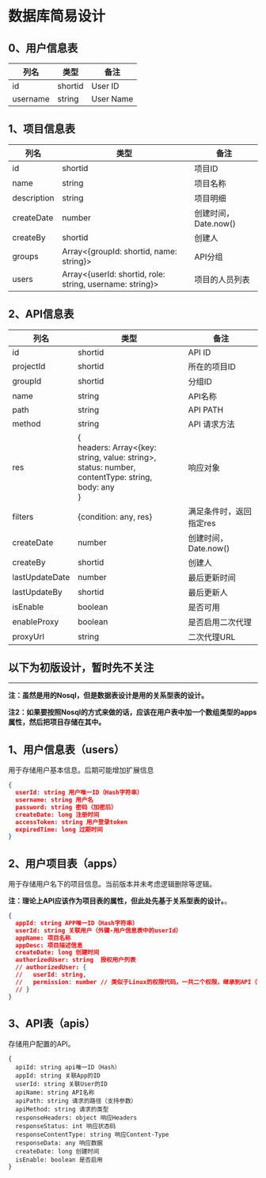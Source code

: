 # 数据库简易设计

## 0、用户信息表

| 列名 | 类型 | 备注 |
| --- | --- | --- |
| id | shortid | User ID |
| username | string | User Name |

## 1、项目信息表

| 列名 | 类型 | 备注 |
| --- | --- | --- |
| id | shortid | 项目ID |
| name | string | 项目名称 |
| description | string | 项目明细 |
| createDate | number | 创建时间，Date.now() |
| createBy | shortid | 创建人 |
| groups | Array<{groupId: shortid, name: string}> | API分组 |
| users | Array<{userId: shortid, role: string, username: string}> | 项目的人员列表 |


## 2、API信息表

| 列名 | 类型 | 备注 |
| --- | --- | --- |
| id | shortid | API ID |
| projectId | shortid | 所在的项目ID |
| groupId | shortid | 分组ID |
| name | string | API名称 |
| path | string | API PATH |
| method | string | API 请求方法 |
| res | {<br>headers: Array<{key: string, value: string>,<br>status: number, <br>contentType: string, <br>body: any<br>}  | 响应对象 |
| filters | {condition: any, res} | 满足条件时，返回指定res |
| createDate | number | 创建时间，Date.now() |
| createBy | shortid | 创建人 |
| lastUpdateDate | number | 最后更新时间 |
| lastUpdateBy | shortid | 最后更新人 |
| isEnable | boolean | 是否可用 |
| enableProxy | boolean | 是否启用二次代理 |
| proxyUrl | string | 二次代理URL |

**以下为初版设计，暂时先不关注**
---
---

**注：虽然是用的Nosql，但是数据表设计是用的关系型表的设计。**

**注2：如果要按照Nosql的方式来做的话，应该在用户表中加一个数组类型的apps属性，然后把项目存储在其中。**

## 1、用户信息表（users）

用于存储用户基本信息。后期可能增加扩展信息

```json
{
  userId: string 用户唯一ID（Hash字符串）
  username: string 用户名
  password: string 密码（加密后）
  createDate: long 注册时间
  accessToken: string 用户登录token
  expiredTime: long 过期时间
}
```

## 2、用户项目表（apps）

用于存储用户名下的项目信息。当前版本并未考虑逻辑删除等逻辑。

**注：理论上API应该作为项目表的属性，但此处先基于关系型表的设计。**。

```json
{
  appId: string APP唯一ID（Hash字符串）
  userId: string 关联用户（外键-用户信息表中的userId）
  appName: 项目名称
  appDesc: 项目描述信息
  createDate: long 创建时间
  authorizedUser: string  授权用户列表
  // authorizedUser: {
  //   userId: string,
  //   permission: number // 类似于Linux的权限代码，一共二个权限，继承到API（管理， 查看），如果都有，则11。
  // }
}
```

## 3、API表（apis）

存储用户配置的API。

```
{
  apiId: string api唯一ID（Hash）
  appId: string 关联App的ID
  userId: string 关联User的ID
  apiName: string API名称
  apiPath: string 请求的路径（支持参数）
  apiMethod: string 请求的类型
  responseHeaders: object 响应Headers
  responseStatus: int 响应状态码
  responseContentType: string 响应Content-Type
  responseData: any 响应数据
  createDate: long 创建时间
  isEnable: boolean 是否启用
}
```
